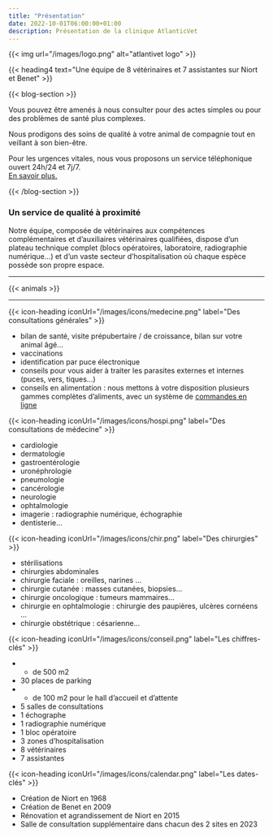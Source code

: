 ```yaml
---
title: "Présentation"
date: 2022-10-01T06:00:00+01:00
description: Présentation de la clinique AtlanticVet
---
```


{{< img url="/images/logo.png" alt="atlantivet logo" >}}

{{< heading4 text="Une équipe de 8 vétérinaires et 7 assistantes sur Niort et Benet" >}}


{{< blog-section >}}

Vous pouvez être amenés à nous consulter pour des actes simples ou pour des problèmes de santé plus complexes. 

Nous prodigons des soins de qualité à votre animal de compagnie tout en veillant à son bien-être.

Pour les urgences vitales, nous vous proposons un service téléphonique ouvert 24h/24 et 7j/7.  
[En savoir plus.](/urgences)


{{< /blog-section >}}




### Un service de qualité à proximité

Notre équipe, composée de vétérinaires aux compétences complémentaires et d’auxiliaires vétérinaires qualifiées, dispose d’un plateau technique complet (blocs opératoires, laboratoire, radiographie numérique…) et d’un vaste secteur d’hospitalisation où chaque espèce possède son propre espace.

_________________
{{< animals >}}
_________________

{{< icon-heading iconUrl="/images/icons/medecine.png" label="Des consultations générales" >}}
- bilan de santé, visite prépubertaire / de croissance, bilan sur votre animal âgé…
- vaccinations
- identification par  puce électronique
- conseils pour vous aider à traiter les parasites externes et internes (puces, vers, tiques…)
- conseils en alimentation : nous mettons à votre disposition plusieurs gammes complètes d’aliments, avec un système de [commandes en ligne](/boutique-en-ligne)


{{< icon-heading iconUrl="/images/icons/hospi.png" label="Des consultations de médecine" >}}
- cardiologie
- dermatologie
- gastroentérologie
- uronéphrologie
- pneumologie
- cancérologie
- neurologie
- ophtalmologie
- imagerie : radiographie numérique, échographie
- dentisterie…

{{< icon-heading iconUrl="/images/icons/chir.png" label="Des chirurgies" >}}
- stérilisations
- chirurgies abdominales
- chirurgie faciale : oreilles, narines …
- chirurgie cutanée : masses cutanées, biopsies…
- chirurgie oncologique : tumeurs mammaires…
- chirurgie en ophtalmologie : chirurgie des paupières, ulcères cornéens …
- chirurgie obstétrique : césarienne...

{{< icon-heading iconUrl="/images/icons/conseil.png" label="Les chiffres-clés" >}}
- + de 500 m2
- 30 places de parking
- + de 100 m2 pour le hall d’accueil et d’attente
- 5 salles de consultations
- 1 échographe
- 1 radiographie numérique
- 1 bloc opératoire
- 3 zones d’hospitalisation
- 8 vétérinaires
- 7 assistantes

{{< icon-heading iconUrl="/images/icons/calendar.png" label="Les dates-clés" >}}
- Création de Niort en 1968
- Création de Benet en 2009
- Rénovation et agrandissement de Niort en 2015
- Salle de consultation supplémentaire dans chacun des 2 sites en 2023
